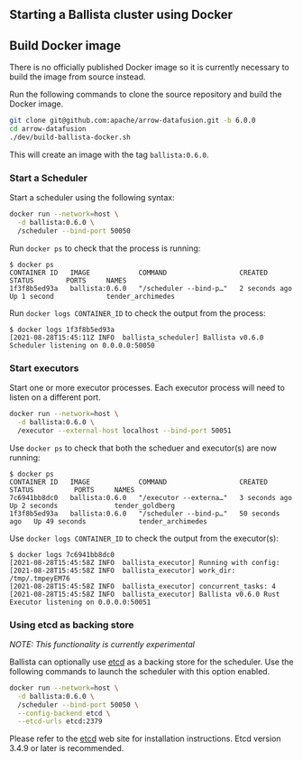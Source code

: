<!---
  Licensed to the Apache Software Foundation (ASF) under one
  or more contributor license agreements.  See the NOTICE file
  distributed with this work for additional information
  regarding copyright ownership.  The ASF licenses this file
  to you under the Apache License, Version 2.0 (the
  "License"); you may not use this file except in compliance
  with the License.  You may obtain a copy of the License at

    http://www.apache.org/licenses/LICENSE-2.0

  Unless required by applicable law or agreed to in writing,
  software distributed under the License is distributed on an
  "AS IS" BASIS, WITHOUT WARRANTIES OR CONDITIONS OF ANY
  KIND, either express or implied.  See the License for the
  specific language governing permissions and limitations
  under the License.
-->

## Starting a Ballista cluster using Docker

## Build Docker image

There is no officially published Docker image so it is currently necessary to build the image from source instead. 

Run the following commands to clone the source repository and build the Docker image.

```bash
git clone git@github.com:apache/arrow-datafusion.git -b 6.0.0
cd arrow-datafusion
./dev/build-ballista-docker.sh
```

This will create an image with the tag `ballista:0.6.0`. 

### Start a Scheduler

Start a scheduler using the following syntax:

```bash
docker run --network=host \
  -d ballista:0.6.0 \
  /scheduler --bind-port 50050
```

Run `docker ps` to check that the process is running:

```
$ docker ps
CONTAINER ID   IMAGE            COMMAND                  CREATED         STATUS        PORTS     NAMES
1f3f8b5ed93a   ballista:0.6.0   "/scheduler --bind-p…"   2 seconds ago   Up 1 second             tender_archimedes
```

Run `docker logs CONTAINER_ID` to check the output from the process:

```
$ docker logs 1f3f8b5ed93a
[2021-08-28T15:45:11Z INFO  ballista_scheduler] Ballista v0.6.0 Scheduler listening on 0.0.0.0:50050
```

### Start executors

Start one or more executor processes. Each executor process will need to listen on a different port.

```bash
docker run --network=host \
  -d ballista:0.6.0 \
  /executor --external-host localhost --bind-port 50051
```

Use `docker ps` to check that both the scheduer and executor(s) are now running:

```
$ docker ps
CONTAINER ID   IMAGE            COMMAND                  CREATED          STATUS          PORTS     NAMES
7c6941bb8dc0   ballista:0.6.0   "/executor --externa…"   3 seconds ago    Up 2 seconds              tender_goldberg
1f3f8b5ed93a   ballista:0.6.0   "/scheduler --bind-p…"   50 seconds ago   Up 49 seconds             tender_archimedes
```

Use `docker logs CONTAINER_ID` to check the output from the executor(s):

```
$ docker logs 7c6941bb8dc0
[2021-08-28T15:45:58Z INFO  ballista_executor] Running with config:
[2021-08-28T15:45:58Z INFO  ballista_executor] work_dir: /tmp/.tmpeyEM76
[2021-08-28T15:45:58Z INFO  ballista_executor] concurrent_tasks: 4
[2021-08-28T15:45:58Z INFO  ballista_executor] Ballista v0.6.0 Rust Executor listening on 0.0.0.0:50051
```

### Using etcd as backing store

_NOTE: This functionality is currently experimental_

Ballista can optionally use [etcd](https://etcd.io/) as a backing store for the scheduler. Use the following commands 
to launch the scheduler with this option enabled.

```bash
docker run --network=host \
  -d ballista:0.6.0 \
  /scheduler --bind-port 50050 \
  --config-backend etcd \
  --etcd-urls etcd:2379
```

Please refer to the [etcd](https://etcd.io/) web site for installation instructions. Etcd version 3.4.9 or later is
recommended.
